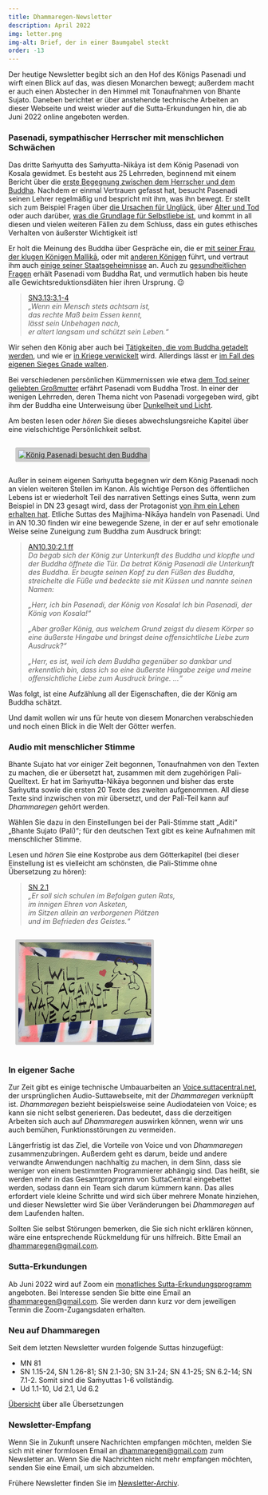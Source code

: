 ```yaml
---
title: Dhammaregen-Newsletter
description: April 2022
img: letter.png
img-alt: Brief, der in einer Baumgabel steckt
order: -13
---
```


Der heutige Newsletter begibt sich an den Hof des Königs Pasenadi und wirft einen Blick auf das, was diesen Monarchen bewegt; außerdem macht er auch einen Abstecher in den Himmel mit Tonaufnahmen von Bhante Sujato. Daneben berichtet er über anstehende technische Arbeiten an dieser Webseite und weist wieder auf die Sutta-Erkundungen hin, die ab Juni 2022 online angeboten werden.

### Pasenadi, sympathischer Herrscher mit menschlichen Schwächen

Das dritte Saṁyutta des Saṁyutta-Nikāya ist dem König Pasenadi von Kosala gewidmet. Es besteht aus 25 Lehrreden, beginnend mit einem Bericht über die [erste Begegnung zwischen dem Herrscher und dem Buddha](#/sutta/sn3.1/de/sabbamitta). Nachdem er einmal Vertrauen gefasst hat, besucht Pasenadi seinen Lehrer regelmäßig und bespricht mit ihm, was ihn bewegt. Er stellt sich zum Beispiel Fragen über [die Ursachen für Unglück](#/sutta/sn3.2/de/sabbamitta), über [Alter und Tod](#/sutta/sn3.3/de/sabbamitta) oder auch darüber, [was die Grundlage für Selbstliebe ist](#/sutta/sn3.4/de/sabbamitta), und kommt in all diesen und vielen weiteren Fällen zu dem Schluss, dass ein gutes ethisches Verhalten von äußerster Wichtigkeit ist! 

Er holt die Meinung des Buddha über Gespräche ein, die er [mit seiner Frau, der klugen Königen Mallikā](#/sutta/sn3.8/de/sabbamitta), oder mit [anderen Königen](#/sutta/sn3.12/de/sabbamitta) führt, und vertraut ihm auch [einige seiner Staatsgeheimnisse](#/sutta/sn3.11/de/sabbamitta) an. Auch zu [gesundheitlichen Fragen](#/sutta/sn3.13/de/sabbamitta) erhält Pasenadi vom Buddha Rat, und vermutlich haben bis heute alle Gewichtsreduktionsdiäten hier ihren Ursprung. 😉

>[SN3.13:3.1-4](#/sutta/sn3.13:3.1/de/sabbamitta)  
>*„Wenn ein Mensch stets achtsam ist,*  
>*das rechte Maß beim Essen kennt,*  
>*lässt sein Unbehagen nach,*  
>*er altert langsam und schützt sein Leben.“*

Wir sehen den König aber auch bei [Tätigkeiten, die vom Buddha getadelt werden](#/sutta/sn3.9/de/sabbamitta), und wie er [in Kriege verwickelt](#/sutta/sn3.14/de/sabbamitta) wird. Allerdings lässt er [im Fall des eigenen Sieges Gnade walten](#/sutta/sn3.15/de/sabbamitta).

Bei verschiedenen persönlichen Kümmernissen wie etwa [dem Tod seiner geliebten Großmutter](#/sutta/sn3.22/de/sabbamitta) erfährt Pasenadi vom Buddha Trost. In einer der wenigen Lehrreden, deren Thema nicht von Pasenadi vorgegeben wird, gibt ihm der Buddha eine Unterweisung über [Dunkelheit und Licht](#/sutta/sn3.21/de/sabbamitta).

Am besten lesen oder *hören* Sie dieses abwechslungsreiche Kapitel über eine vielschichtige Persönlichkeit selbst.

<style>
.my-img {
  margin: 1.0em;
  padding: 0.4em; 
  border-radius: 0.2em; 
  background: #cccccc;"
}
</style>
<a title="König Prasenajit von Kosala besucht den Buddha, auf Wikimedia; keine Copyrightinformation erkennbar" href="https://upload.wikimedia.org/wikipedia/commons/7/74/Prasenajit_of_Kosala_pays_a_visti.jpg" target="_blank"><img height="200" alt="König Pasenadi besucht den Buddha" class="my-img" src="https://upload.wikimedia.org/wikipedia/commons/7/74/Prasenajit_of_Kosala_pays_a_visti.jpg"></a>

Außer in seinem eigenen Saṁyutta begegnen wir dem König Pasenadi noch an vielen weiteren Stellen im Kanon. Als wichtige Person des öffentlichen Lebens ist er wiederholt Teil des narrativen Settings eines Sutta, wenn zum Beispiel in DN 23 gesagt wird, dass der Protagonist [von ihm ein Lehen erhalten hat](#/sutta/dn23:1.4/de/sabbamitta). Etliche Suttas des Majjhima-Nikāya handeln von Pasenadi. Und in AN 10.30 finden wir eine bewegende Szene, in der er auf sehr emotionale Weise seine Zuneigung zum Buddha zum Ausdruck bringt:

>[AN10.30:2.1 ff](#/sutta/an10.30:2.1/de/sabbamitta)  
>*Da begab sich der König zur Unterkunft des Buddha und klopfte und der Buddha öffnete die Tür. Da betrat König Pasenadi die Unterkunft des Buddha. Er beugte seinen Kopf zu den Füßen des Buddha, streichelte die Füße und bedeckte sie mit Küssen und nannte seinen Namen:* 
>
>*„Herr, ich bin Pasenadi, der König von Kosala! Ich bin Pasenadi, der König von Kosala!“*
>
>*„Aber großer König, aus welchem Grund zeigst du diesem Körper so eine äußerste Hingabe und bringst deine offensichtliche Liebe zum Ausdruck?“* 
>
>*„Herr, es ist, weil ich dem Buddha gegenüber so dankbar und erkenntlich bin, dass ich so eine äußerste Hingabe zeige und meine offensichtliche Liebe zum Ausdruck bringe. …“*

Was folgt, ist eine Aufzählung all der Eigenschaften, die der König am Buddha schätzt.

Und damit wollen wir uns für heute von diesem Monarchen verabschieden und noch einen Blick in die Welt der Götter werfen.

### Audio mit menschlicher Stimme

Bhante Sujato hat vor einiger Zeit begonnen, Tonaufnahmen von den Texten zu machen, die er übersetzt hat, zusammen mit dem zugehörigen Pali-Quelltext. Er hat im Saṁyutta-Nikāya begonnen und bisher das erste Saṁyutta sowie die ersten 20 Texte des zweiten aufgenommen. All diese Texte sind inzwischen von mir übersetzt, und der Pali-Teil kann auf *Dhammaregen* gehört werden.

Wählen Sie dazu in den Einstellungen bei der Pali-Stimme statt „Aditi“ „Bhante Sujato (Pali)“; für den deutschen Text gibt es keine Aufnahmen mit menschlicher Stimme.

Lesen und *hören* Sie eine Kostprobe aus dem Götterkapitel (bei dieser Einstellung ist es vielleicht am schönsten, die Pali-Stimme ohne Übersetzung zu hören):

>[SN 2.1](#/sutta/sn2.1/de/sabbamitta)  
>*„Er soll sich schulen im Befolgen guten Rats,*  
>*im innigen Ehren von Asketen,*  
>*im Sitzen allein an verborgenen Plätzen*  
>*und im Befrieden des Geistes.“*


<p><img src="img/sit200.png" alt="Sitzender Hund mit Friedensbotschaft" style="height: 200px;" class="my-img"></p>

### In eigener Sache

Zur Zeit gibt es einige technische Umbauarbeiten an [Voice.suttacentral.net](https://voice.suttacentral.net), der ursprünglichen Audio-Suttawebseite, mit der *Dhammaregen* verknüpft ist. *Dhammaregen* bezieht beispielsweise seine Audiodateien von Voice; es kann sie nicht selbst generieren. Das bedeutet, dass die derzeitigen Arbeiten sich auch auf *Dhammaregen* auswirken können, wenn wir uns auch bemühen, Funktionsstörungen zu vermeiden.

Längerfristig ist das Ziel, die Vorteile von Voice und von *Dhammaregen* zusammenzubringen. Außerdem geht es darum, beide und andere verwandte Anwendungen nachhaltig zu machen, in dem Sinn, dass sie weniger von einem bestimmten Programmierer abhängig sind. Das heißt, sie werden mehr in das Gesamtprogramm von SuttaCentral eingebettet werden, sodass dann ein Team sich darum kümmern kann. Das alles erfordert viele kleine Schritte und wird sich über mehrere Monate hinziehen, und dieser Newsletter wird Sie über Veränderungen bei *Dhammaregen* auf dem Laufenden halten.

Sollten Sie selbst Störungen bemerken, die Sie sich nicht erklären können, wäre eine entsprechende Rückmeldung für uns hilfreich. Bitte Email an [dhammaregen@gmail.com](mailto:dhammaregen@gmail.com).

### Sutta-Erkundungen 

Ab Juni 2022 wird auf Zoom ein [monatliches Sutta-Erkundungsprogramm](#/wiki/erkundung) angeboten. Bei Interesse senden Sie bitte eine Email an [dhammaregen@gmail.com](mailto:dhammaregen@gmail.com). Sie werden dann kurz vor dem jeweiligen Termin die Zoom-Zugangsdaten erhalten.

### Neu auf Dhammaregen

Seit dem letzten Newsletter wurden folgende Suttas hinzugefügt:
- MN 81
- SN 1.15-24, SN 1.26-81; SN 2.1-30; SN 3.1-24; SN 4.1-25; SN 6.2-14; SN 7.1-2. Somit sind die Saṁyuttas 1-6 vollständig.
- Ud 1.1-10, Ud 2.1, Ud 6.2

[Übersicht](#/wiki/uebersetzung/uebersicht) über alle Übersetzungen

### Newsletter-Empfang

Wenn Sie in Zukunft unsere Nachrichten empfangen möchten, melden Sie sich mit einer formlosen Email an [dhammaregen@gmail.com](mailto:dhammaregen@gmail.com) zum Newsletter an. Wenn Sie die Nachrichten nicht mehr empfangen möchten, senden Sie eine Email, um sich abzumelden.

Frühere Newsletter finden Sie im [Newsletter-Archiv](#/wiki/news/inhalt).
